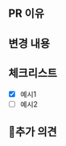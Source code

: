 ## PR 이유

<!--
이 PR의 동기를 설명하고 관련 GitHub 문제, 포럼 게시물 또는 기능 요청에 대한 링크를 제공하세요.
-->

## 변경 내용

<!--
어떻게 기능을 구현했는지 또는 버그를 수정했는지에 대한 내용을 적고 이유를 적어주세요.
-->

## 체크리스트


<!--
pr체크리스트를 작성하고 완료된 항목 박스에 `x`를 넣어서 표시합니다.
-->

- [x] 예시1
- [ ] 예시2

## 추가 의견

<!--
추가 질문이나 논의할 내용이 있으면 적어주세요.
-->